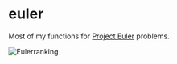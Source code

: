# euler
Most of my functions for [Project Euler](https://projecteuler.net/archives) problems.

![Eulerranking](https://projecteuler.net/profile/stereoabuse.png)
